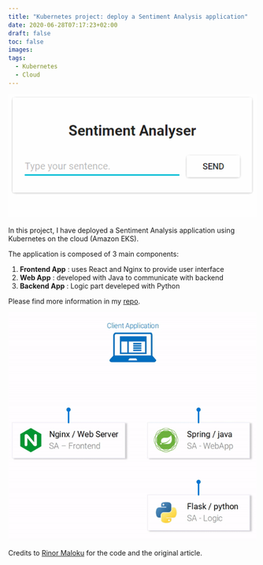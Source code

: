 ```yaml
---
title: "Kubernetes project: deploy a Sentiment Analysis application"
date: 2020-06-28T07:17:23+02:00
draft: false
toc: false
images:
tags:
  - Kubernetes
  - Cloud
---
```


![](https://github.com/hhassen/k8s-app-sentiment/raw/master/images/App_sent_analyser_demo.gif)

In this project, I have deployed a Sentiment Analysis application using Kubernetes on the cloud (Amazon EKS).

The application is composed of 3 main components:
1. **Frontend App** : uses React and Nginx to provide user interface
2. **Web App** : developed with Java to communicate with backend
3. **Backend App** : Logic part develeped with Python

Please find more information in my [repo](https://github.com/hhassen/k8s-app-sentiment).

![](https://github.com/hhassen/k8s-app-sentiment/raw/master/images/App_sent_analyser_architecture.gif)


Credits to [Rinor Maloku](https://medium.freecodecamp.org/learn-kubernetes-in-under-3-hours-a-detailed-guide-to-orchestrating-containers-114ff420e882) for the code and the original article.
